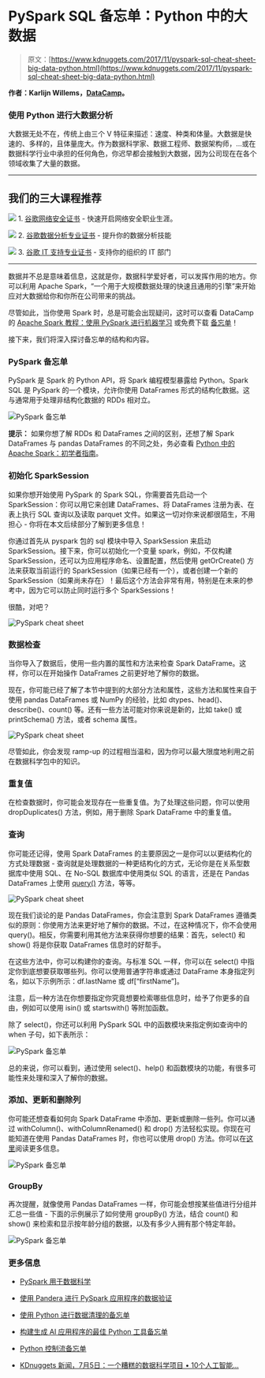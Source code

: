 # PySpark SQL 备忘单：Python 中的大数据

> 原文：[https://www.kdnuggets.com/2017/11/pyspark-sql-cheat-sheet-big-data-python.html](https://www.kdnuggets.com/2017/11/pyspark-sql-cheat-sheet-big-data-python.html)

**作者：Karlijn Willems，[DataCamp](https://www.datacamp.com/)。**

### 使用 Python 进行大数据分析

大数据无处不在，传统上由三个 V 特征来描述：速度、种类和体量。大数据是快速的、多样的，且体量庞大。作为数据科学家、数据工程师、数据架构师，...或在数据科学行业中承担的任何角色，你迟早都会接触到大数据，因为公司现在在各个领域收集了大量的数据。

* * *

## 我们的三大课程推荐

![](../Images/0244c01ba9267c002ef39d4907e0b8fb.png) 1\. [谷歌网络安全证书](https://www.kdnuggets.com/google-cybersecurity) - 快速开启网络安全职业生涯。

![](../Images/e225c49c3c91745821c8c0368bf04711.png) 2\. [谷歌数据分析专业证书](https://www.kdnuggets.com/google-data-analytics) - 提升你的数据分析技能

![](../Images/0244c01ba9267c002ef39d4907e0b8fb.png) 3\. [谷歌 IT 支持专业证书](https://www.kdnuggets.com/google-itsupport) - 支持你的组织的 IT 部门

* * *

数据并不总是意味着信息，这就是你，数据科学爱好者，可以发挥作用的地方。你可以利用 Apache Spark，“一个用于大规模数据处理的快速且通用的引擎”来开始应对大数据给你和你所在公司带来的挑战。

尽管如此，当你使用 Spark 时，总是可能会出现疑问，这时可以查看 DataCamp 的 [Apache Spark 教程：使用 PySpark 进行机器学习](https://www.datacamp.com/community/tutorials/apache-spark-tutorial-machine-learning) 或免费下载 [备忘单](https://www.datacamp.com/community/blog/pyspark-sql-cheat-sheet)！

接下来，我们将深入探讨备忘单的结构和内容。

### PySpark 备忘单

PySpark 是 Spark 的 Python API，将 Spark 编程模型暴露给 Python。Spark SQL 是 PySpark 的一个模块，允许你使用 DataFrames 形式的结构化数据。这与通常用于处理非结构化数据的 RDDs 相对立。

![PySpark 备忘单](../Images/f31b5ce6452a08f76098ca13c56b14cb.png)

**提示：** 如果你想了解 RDDs 和 DataFrames 之间的区别，还想了解 Spark DataFrames 与 pandas DataFrames 的不同之处，务必查看 [Python 中的 Apache Spark：初学者指南](https://www.datacamp.com/community/tutorials/apache-spark-python)。

### 初始化 SparkSession

如果你想开始使用 PySpark 的 Spark SQL，你需要首先启动一个 SparkSession：你可以用它来创建 DataFrames、将 DataFrames 注册为表、在表上执行 SQL 查询以及读取 parquet 文件。如果这一切对你来说都很陌生，不用担心 - 你将在本文后续部分了解到更多信息！

你通过首先从 pyspark 包的 sql 模块中导入 SparkSession 来启动 SparkSession。接下来，你可以初始化一个变量 spark，例如，不仅构建 SparkSession，还可以为应用程序命名、设置配置，然后使用 getOrCreate() 方法来获取当前运行的 SparkSession（如果已经有一个），或者创建一个新的 SparkSession（如果尚未存在）！最后这个方法会非常有用，特别是在未来的参考中，因为它可以防止同时运行多个 SparkSessions！

很酷，对吧？

![PySpark cheat sheet](../Images/3c86b85673b094ab3ed9a4afa5142260.png)

### 数据检查

当你导入了数据后，使用一些内置的属性和方法来检查 Spark DataFrame。这样，你可以在开始操作 DataFrames 之前更好地了解你的数据。

现在，你可能已经了解了本节中提到的大部分方法和属性，这些方法和属性来自于使用 pandas DataFrames 或 NumPy 的经验，比如 dtypes、head()、describe()、count() 等。还有一些方法可能对你来说是新的，比如 take() 或 printSchema() 方法，或者 schema 属性。

![PySpark cheat sheet](../Images/2b87b5681e4fc864b638d73298521c50.png)

尽管如此，你会发现 ramp-up 的过程相当温和，因为你可以最大限度地利用之前在数据科学包中的知识。

### 重复值

在检查数据时，你可能会发现存在一些重复值。为了处理这些问题，你可以使用 dropDuplicates() 方法，例如，用于删除 Spark DataFrame 中的重复值。

### 查询

你可能还记得，使用 Spark DataFrames 的主要原因之一是你可以以更结构化的方式处理数据 - 查询就是处理数据的一种更结构化的方式，无论你是在关系型数据库中使用 SQL、在 No-SQL 数据库中使用类似 SQL 的语言，还是在 Pandas DataFrames 上使用 [query()](https://pandas.pydata.org/pandas-docs/stable/generated/pandas.DataFrame.query.html?highlight=query#pandas.DataFrame.query) 方法，等等。

![PySpark cheat sheet](../Images/8a57af6b8937cff2c56c8dfbf857efe5.png)

现在我们谈论的是 Pandas DataFrames，你会注意到 Spark DataFrames 遵循类似的原则：你使用方法来更好地了解你的数据。不过，在这种情况下，你不会使用 query()。相反，你需要利用其他方法来获得你想要的结果：首先，select() 和 show() 将是你获取 DataFrames 信息时的好帮手。

在这些方法中，你可以构建你的查询。与标准 SQL 一样，你可以在 select() 中指定你到底想要获取哪些列。你可以使用普通字符串或通过 DataFrame 本身指定列名，如以下示例所示：df.lastName 或 df[“firstName”]。

注意，后一种方法在你想要指定你究竟想要检索哪些信息时，给予了你更多的自由，例如可以使用 isin() 或 startswith() 等附加函数。

除了 select()，你还可以利用 PySpark SQL 中的函数模块来指定例如查询中的 when 子句，如下表所示：

![PySpark 备忘单](../Images/d5234f75f8ad26d04f778d4b0bbf5d52.png)

总的来说，你可以看到，通过使用 select()、help() 和函数模块的功能，有很多可能性来处理和深入了解你的数据。

### 添加、更新和删除列

你可能还想查看如何向 Spark DataFrame 中添加、更新或删除一些列。你可以通过 withColumn()、withColumnRenamed() 和 drop() 方法轻松实现。你现在可能知道在使用 Pandas DataFrames 时，你也可以使用 drop() 方法。你可以在[这里](https://pandas.pydata.org/pandas-docs/stable/generated/pandas.DataFrame.drop.html?highlight=drop#pandas.DataFrame.drop)阅读更多信息。

![PySpark 备忘单](../Images/751902d5d047e7357ce04767eb6020aa.png)

### GroupBy

再次提醒，就像使用 Pandas DataFrames 一样，你可能会想按某些值进行分组并汇总一些值 - 下面的示例展示了如何使用 groupBy() 方法，结合 count() 和 show() 来检索和显示按年龄分组的数据，以及有多少人拥有那个特定年龄。

![PySpark 备忘单](../Images/283cb11c84f4170ae04c5534ce466532.png)

### 更多信息

+   [PySpark 用于数据科学](https://www.kdnuggets.com/2023/02/pyspark-data-science.html)

+   [使用 Pandera 进行 PySpark 应用程序的数据验证](https://www.kdnuggets.com/2023/08/data-validation-pyspark-applications-pandera.html)

+   [使用 Python 进行数据清理的备忘单](https://www.kdnuggets.com/2023/02/data-cleaning-python-cheat-sheet.html)

+   [构建生成 AI 应用程序的最佳 Python 工具备忘单](https://www.kdnuggets.com/2023/08/best-python-tools-generative-ai-cheat-sheet.html)

+   [Python 控制流备忘单](https://www.kdnuggets.com/2022/11/python-control-flow-cheatsheet.html)

+   [KDnuggets 新闻，7月5日：一个糟糕的数据科学项目 • 10个人工智能…](https://www.kdnuggets.com/2023/n24.html)
